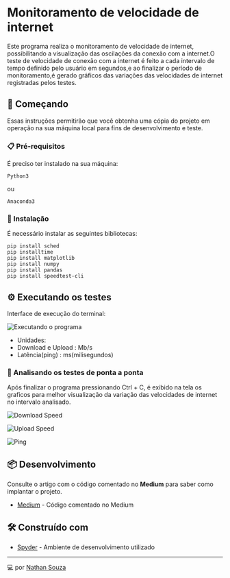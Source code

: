 # Monitoramento de velocidade de internet

Este programa realiza o monitoramento de velocidade de internet, possibilitando a visualização das oscilações da conexão com a internet.O teste de velocidade de conexão com a internet é feito a cada intervalo de tempo definido pelo usuário em segundos,e ao finalizar o período de monitoramento,é gerado gráficos das variações das velocidades de internet registradas pelos testes.

## 🚀 Começando

Essas instruções permitirão que você obtenha uma cópia do projeto em operação na sua máquina local para fins de desenvolvimento e teste.


### 📋 Pré-requisitos

É preciso ter instalado na sua máquina:

```
Python3
```
ou

```
Anaconda3
```

### 🔧 Instalação

É necessário instalar as seguintes bibliotecas:

```
pip install sched
pip installtime
pip install matplotlib
pip install numpy 
pip install pandas
pip install speedtest-cli
```

## ⚙️ Executando os testes

Interface de execução do terminal:

![Executando o programa](https://user-images.githubusercontent.com/47602108/123851606-c6441280-d8f1-11eb-8bab-f77348a7e5ba.png)

* Unidades:
* Download e Upload : Mb/s
* Latência(ping) : ms(milisegundos)

### 🔩 Analisando os testes de ponta a ponta

Após finalizar o programa pressionando Ctrl + C, é exibido na tela os graficos para melhor visualização da variação das velocidades de internet no intervalo analisado.

![Download Speed](https://user-images.githubusercontent.com/47602108/124629411-cbf0a980-de57-11eb-84a1-11c51f856158.png)

![Upload Speed](https://user-images.githubusercontent.com/47602108/124629426-ceeb9a00-de57-11eb-8199-2a19aa3dbeca.png)

![Ping](https://user-images.githubusercontent.com/47602108/124629496-e1fe6a00-de57-11eb-9d7e-6bb6d9744300.png)


## 📦 Desenvolvimento

Consulte o artigo com o código comentado no **Medium** para saber como implantar o projeto.

* [Medium](https://medium.com/@nathansouza3010/utilizando-python-para-monitorar-a-velocidade-da-internet-28507450f272) - Código comentado no Medium

## 🛠️ Construído com

* [Spyder](https://www.spyder-ide.org) - Ambiente de desenvolvimento utilizado

---
💻 por [Nathan Souza](https://github.com/nathansouz4) 
